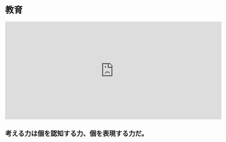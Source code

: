 
# 教育

<iframe width="698" height="315" src="https://www.youtube.com/embed/H4xH8sw0Eh8" title="YouTube video player" frameborder="0" allow="accelerometer; autoplay; clipboard-write; encrypted-media; gyroscope; picture-in-picture" allowfullscreen></iframe>

## 考える力は個を認知する力、個を表現する力だ。
<!--stackedit_data:
eyJoaXN0b3J5IjpbMjg5NzI2NDk4LC0zMzg5OTEwODBdfQ==
-->